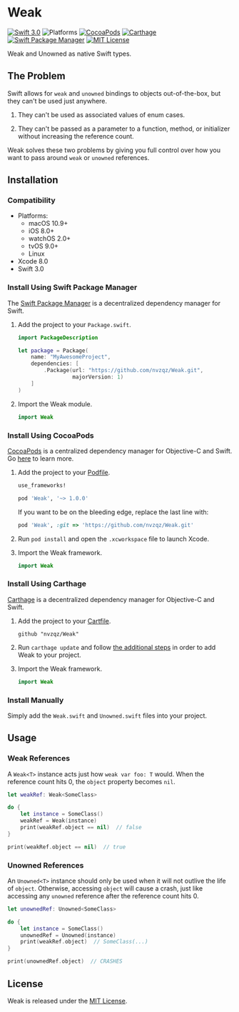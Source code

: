 # Weak

[![Swift 3.0](https://img.shields.io/badge/swift-3.0-orange.svg)](https://developer.apple.com/swift/)
![Platforms](https://img.shields.io/badge/platform-ios%20%7C%20macos%20%7C%20watchos%20%7C%20tvos%20%7C%20linux-lightgrey.svg)
[![CocoaPods](https://img.shields.io/cocoapods/v/Weak.svg)](https://cocoapods.org/pods/Weak)
[![Carthage](https://img.shields.io/badge/Carthage-compatible-4BC51D.svg?style=flat)](https://github.com/Carthage/Carthage)
[![Swift Package Manager](https://img.shields.io/badge/SPM-compatible-orange.svg)](https://swift.org/package-manager/)
[![MIT License](https://img.shields.io/badge/license-MIT-000000.svg)](https://opensource.org/licenses/MIT)

Weak and Unowned as native Swift types.

## The Problem

Swift allows for `weak` and `unowned` bindings to objects out-of-the-box, but they can't be used just anywhere.

1. They can't be used as associated values of enum cases.

2. They can't be passed as a parameter to a function, method, or initializer without increasing the reference count.

Weak solves these two problems by giving you full control over how you want to pass around `weak` or `unowned`
references.

## Installation

### Compatibility

- Platforms:
    - macOS 10.9+
    - iOS 8.0+
    - watchOS 2.0+
    - tvOS 9.0+
    - Linux
- Xcode 8.0
- Swift 3.0

### Install Using Swift Package Manager
The [Swift Package Manager](https://swift.org/package-manager/) is a
decentralized dependency manager for Swift.

1. Add the project to your `Package.swift`.

    ```swift
    import PackageDescription

    let package = Package(
        name: "MyAwesomeProject",
        dependencies: [
            .Package(url: "https://github.com/nvzqz/Weak.git",
                     majorVersion: 1)
        ]
    )
    ```

2. Import the Weak module.

    ```swift
    import Weak
    ```

### Install Using CocoaPods
[CocoaPods](https://cocoapods.org/) is a centralized dependency manager for
Objective-C and Swift. Go [here](https://guides.cocoapods.org/using/index.html)
to learn more.

1. Add the project to your [Podfile](https://guides.cocoapods.org/using/the-podfile.html).

    ```ruby
    use_frameworks!

    pod 'Weak', '~> 1.0.0'
    ```

    If you want to be on the bleeding edge, replace the last line with:

    ```ruby
    pod 'Weak', :git => 'https://github.com/nvzqz/Weak.git'
    ```

2. Run `pod install` and open the `.xcworkspace` file to launch Xcode.

3. Import the Weak framework.

    ```swift
    import Weak
    ```

### Install Using Carthage
[Carthage](https://github.com/Carthage/Carthage) is a decentralized dependency
manager for Objective-C and Swift.

1. Add the project to your [Cartfile](https://github.com/Carthage/Carthage/blob/master/Documentation/Artifacts.md#cartfile).

    ```
    github "nvzqz/Weak"
    ```

2. Run `carthage update` and follow [the additional steps](https://github.com/Carthage/Carthage#getting-started)
   in order to add Weak to your project.

3. Import the Weak framework.

    ```swift
    import Weak
    ```

### Install Manually

Simply add the `Weak.swift` and `Unowned.swift` files into your project.

## Usage

### Weak References

A `Weak<T>` instance acts just how `weak var foo: T` would. When the reference count hits 0, the `object` property
becomes `nil`.

```swift
let weakRef: Weak<SomeClass>

do {
    let instance = SomeClass()
    weakRef = Weak(instance)
    print(weakRef.object == nil)  // false
}

print(weakRef.object == nil)  // true
```

### Unowned References

An `Unowned<T>` instance should only be used when it will not outlive the life of `object`. Otherwise, accessing
`object` will cause a crash, just like accessing any `unowned` reference after the reference count hits 0.

```swift
let unownedRef: Unowned<SomeClass>

do {
    let instance = SomeClass()
    unownedRef = Unowned(instance)
    print(weakRef.object)  // SomeClass(...)
}

print(unownedRef.object)  // CRASHES
```

## License

Weak is released under the [MIT License](https://opensource.org/licenses/MIT).
